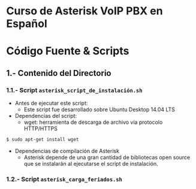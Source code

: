 # Curso de Asterisk VoIP PBX en Español
# Código Fuente & Scripts


## 1.- Contenido del Directorio

### 1.1.- Script `asterisk_script_de_instalación.sh`

* Antes de ejecutar este script:
    - Este script fue desarrollado sobre Ubuntu Desktop 14.04 LTS
* Dependencias del script:
    - wget: herramienta de descarga de archivo vía protocolo HTTP/HTTPS
```bash
$ sudo apt-get install wget
```

* Dependencias de compilación de Asterisk
    - Asterisk depende de una gran cantidad de bibliotecas open source que se instalarán
    al ejecutarse el script de instalación.

### 1.2.- Script `asterisk_carga_feriados.sh`



